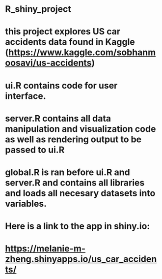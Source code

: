 # R_shiny_project
# this project explores US car accidents data found in Kaggle (https://www.kaggle.com/sobhanmoosavi/us-accidents)
# ui.R contains code for user interface.
# server.R contains all data manipulation and visualization code as well as rendering output to be passed to ui.R
# global.R is ran before ui.R and server.R and contains all libraries and loads all necesary datasets into variables.

# Here is a link to the app in shiny.io:
# https://melanie-m-zheng.shinyapps.io/us_car_accidents/
